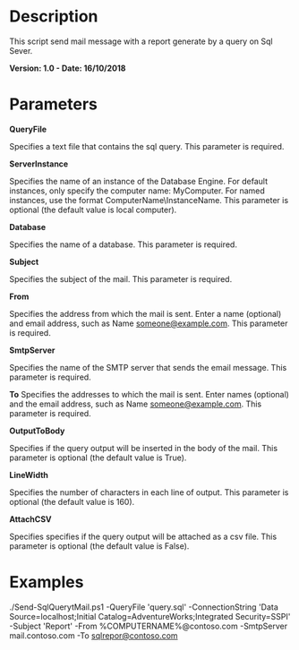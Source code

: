# Description
This script send mail message with a report generate by a query on Sql Sever.

**Version: 1.0 - Date: 16/10/2018**

# Parameters

**QueryFile**

Specifies a text file that contains the sql query. This parameter is required.

**ServerInstance**

Specifies the name of an instance of the Database Engine. For default instances, only specify the computer name: MyComputer. For named instances, use the format ComputerName\InstanceName. This parameter is optional (the default value is local computer).

**Database**

Specifies the name of a database. This parameter is required.

**Subject**

Specifies the subject of the mail. This parameter is required.

**From**

Specifies the address from which the mail is sent. Enter a name (optional) and email address, such as Name <someone@example.com>. This parameter is required.

**SmtpServer**

Specifies the name of the SMTP server that sends the email message. This parameter is required.

**To**
Specifies the addresses to which the mail is sent. Enter names (optional) and the email address, such as Name <someone@example.com>. This parameter is required.

**OutputToBody**

Specifies if the query output will be inserted in the body of the mail. This parameter is optional (the default value is True).

**LineWidth**

Specifies the number of characters in each line of output. This parameter is optional (the default value is 160).

**AttachCSV**

Specifies specifies if the query output will be attached as a csv file. This parameter is optional (the default value is False).
   
# Examples

./Send-SqlQuerytMail.ps1 -QueryFile 'query.sql' -ConnectionString 'Data Source=localhost;Initial Catalog=AdventureWorks;Integrated Security=SSPI' -Subject 'Report'  -From %COMPUTERNAME%@contoso.com -SmtpServer mail.contoso.com -To sqlrepor@contoso.com
